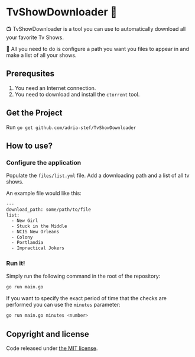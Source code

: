 # TvShowDownloader :crown:

:tv: TvShowDownloader is a tool you can use to automatically download all your favorite Tv Shows.

:confetti_ball: All you need to do is configure a path you want you files to appear in and make a list of all your shows.

## Prerequsites

1. You need an Internet connection.
1. You need to download and install the `ctorrent` tool.

## Get the Project

Run `go get github.com/adria-stef/TvShowDownloader`

## How to use?

### Configure the application
Populate the `files/list.yml` file. Add a downloading path and a list of all tv shows.

An example file would like this:
```bash
---
download_path: some/path/to/file
list:
  - New Girl
  - Stuck in the Middle
  - NCIS New Orleans
  - Colony
  - Portlandia
  - Impractical Jokers
```

### Run it!

Simply run the following command in the root of the repository:
```bash
go run main.go
```

If you want to specify the exact period of time that the checks are performed you can use the `minutes` parameter:
```bash
go run main.go minutes <number>
```

## Copyright and license
Code released under [the MIT license](https://github.com/adria-stef/TvShowDownloader/blob/master/LICENSE).
